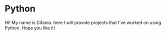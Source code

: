 # Python

Hi! My name is Gifania.
here I will provide projects that I've worked on using Python. Hope you like it!
